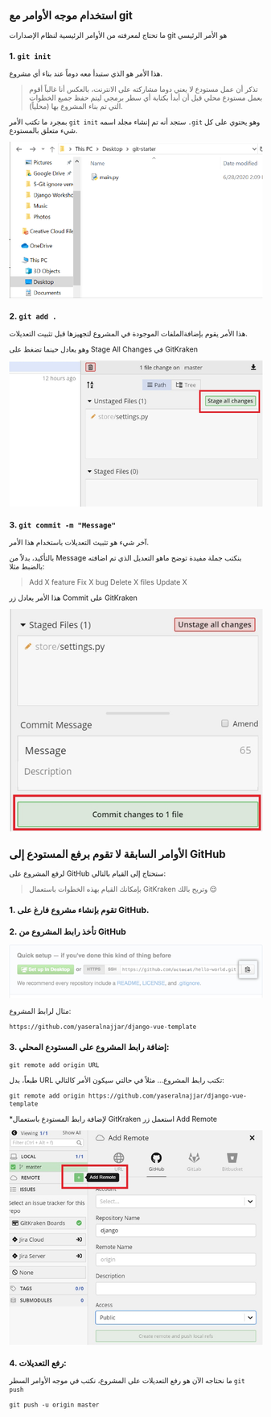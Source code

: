 ## استخدام موجه الأوامر مع git

ما تحتاج لمعرفته من الأوامر الرئيسية لنظام الإصدارات git هو الأمر الرئيسي

### 1. `git init`

هذا الأمر هو الذي ستبدأ معه دوماً عند بناء أي مشروع.

> تذكر أن عمل مستودع لا يعني دوما مشاركته على الانترنت، بالعكس أنا غالباً أقوم بعمل مستودع محلي قبل أن أبدأ بكتابة أي سطر برمجي ليتم حفظ جميع الخطوات التي تم بناء المشروع بها (محلياً).

بمجرد ما تكتب الأمر `git init` ستجد أنه تم إنشاء مجلد اسمه `.git` وهو يحتوي على كل شيء متعلق بالمستودع.

![git-init-gif](./assets/git-init.gif)

### 2. `git add .`

هذا الأمر يقوم بإضافةالملفات الموجودة في المشروع لتجهيزها قبل تثبيت التعديلات.

وهو يعادل حينما تضغط على Stage All Changes في GitKraken

![gitgraken-stage-all-jpg](./assets/gitgraken-stage-all.jpg)

### 3. `git commit -m "Message"`

آخر شيء هو تثبيث التعديلات باستخدام هذا الأمر.

بالتأكيد، بدلاً من Message بنكتب جملة مفيدة توضح ماهو التعديل الذي تم اضافته بالضبط مثلا:

> Add X feature
> Fix X bug
> Delete X files
> Update X

هذا الأمر يعادل زر Commit على GitKraken

![gitgraken-commit-jpg](./assets/gitgraken-commit.jpg)


## الأوامر السابقة لا تقوم برفع المستودع إلى GitHub

لرفع المشروع على GitHub ستحتاج إلى القيام بالتالي:

> بإمكانك القيام بهذه الخطوات باستعمال GitKraken وتريح بالك :relieved:

### 1. تقوم بإنشاء مشروع فارغ على GitHub.


### 2. تأخذ رابط المشروع من GitHub

![copy-link-github](./assets/copy-link-github.png)

مثال لرابط المشروع:

```
https://github.com/yaseralnajjar/django-vue-template
```

### 3. إضافة رابط المشروع على المستودع المحلي:

```
git remote add origin URL
```

طبعاً، بدل URL تكتب رابط المشروع... مثلاً في حالتي سيكون الأمر كالتالي:

```
git remote add origin https://github.com/yaseralnajjar/django-vue-template
```

*لإضافة رابط المستودع باستعمال GitKraken استعمل زر Add Remote

![add-remote-gitkraken](./assets/add-remote-gitkraken.jpg)

### 4. رفع التعديلات:

ما نحتاجه الآن هو رفع التعديلات على المشروع، نكتب في موجه الأوامر السطر `git push`

```
git push -u origin master
```